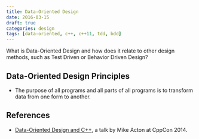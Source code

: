```yaml
---
title: Data-Oriented Design
date: 2016-03-15
draft: true
categories: design
tags: [data-oriented, c++, c++11, tdd, bdd]
---
```


What is Data-Oriented Design and how does it relate to other design methods, such as Test Driven or Behavior Driven Design?
<!--more-->

## Data-Oriented Design Principles

- The purpose of all programs and all parts of all programs is to transform data from one form to another.

## References

- [Data-Oriented Design and C++](https://www.youtube.com/watch?v=rX0ItVEVjHc), a talk by Mike Acton at CppCon 2014.
